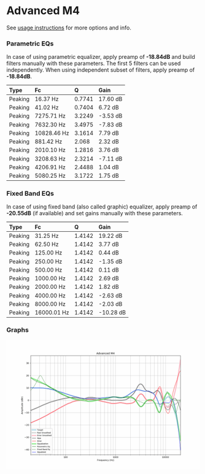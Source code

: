 # Advanced M4
See [usage instructions](https://github.com/jaakkopasanen/AutoEq#usage) for more options and info.

### Parametric EQs
In case of using parametric equalizer, apply preamp of **-18.84dB** and build filters manually
with these parameters. The first 5 filters can be used independently.
When using independent subset of filters, apply preamp of **-18.84dB**.

| Type    | Fc          |      Q | Gain     |
|:--------|:------------|:-------|:---------|
| Peaking | 16.37 Hz    | 0.7741 | 17.60 dB |
| Peaking | 41.02 Hz    | 0.7404 | 6.72 dB  |
| Peaking | 7275.71 Hz  | 3.2249 | -3.53 dB |
| Peaking | 7632.30 Hz  | 3.4975 | -7.83 dB |
| Peaking | 10828.46 Hz | 3.1614 | 7.79 dB  |
| Peaking | 881.42 Hz   | 2.068  | 2.32 dB  |
| Peaking | 2010.10 Hz  | 1.2816 | 3.76 dB  |
| Peaking | 3208.63 Hz  | 2.3214 | -7.11 dB |
| Peaking | 4206.91 Hz  | 2.4488 | 1.04 dB  |
| Peaking | 5080.25 Hz  | 3.1722 | 1.75 dB  |

### Fixed Band EQs
In case of using fixed band (also called graphic) equalizer, apply preamp of **-20.55dB**
(if available) and set gains manually with these parameters.

| Type    | Fc          |      Q | Gain      |
|:--------|:------------|:-------|:----------|
| Peaking | 31.25 Hz    | 1.4142 | 19.22 dB  |
| Peaking | 62.50 Hz    | 1.4142 | 3.77 dB   |
| Peaking | 125.00 Hz   | 1.4142 | 0.44 dB   |
| Peaking | 250.00 Hz   | 1.4142 | -1.35 dB  |
| Peaking | 500.00 Hz   | 1.4142 | 0.11 dB   |
| Peaking | 1000.00 Hz  | 1.4142 | 2.69 dB   |
| Peaking | 2000.00 Hz  | 1.4142 | 1.82 dB   |
| Peaking | 4000.00 Hz  | 1.4142 | -2.63 dB  |
| Peaking | 8000.00 Hz  | 1.4142 | -2.03 dB  |
| Peaking | 16000.01 Hz | 1.4142 | -10.28 dB |

### Graphs
![](./Advanced%20M4.png)